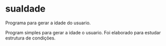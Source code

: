 # suaIdade
Programa para gerar a idade do usuario.

Program simples para gerar a idade o usuario.
Foi elaborado para estudar estrutura de condições.
